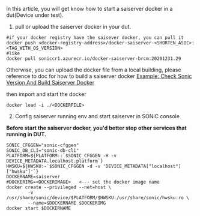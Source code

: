 In this article, you will get know how to start a saiserver docker in a dut(Device under test).
1. pull or upload the saiserver docker in your dut.
```
#if your docker registry have the saisever docker, you can pull it 
docker push <docker-registry-address>/docker-saiserver-<SHORTEN_ASIC>:<TAG_WITH_OS_VERSION>
#like
docker pull soniccr1.azurecr.io/docker-saiserver-brcm:20201231.29
```
Otherwise, you can upload the docker file from a local building, please reference to doc for how to build a saiserver docker
[Example: Check Sonic Version And Build Saiserver Docker](./ExampleCheckSonicVersionAndBuildSaiserverDocker.md)

then import and start the docker
```shell
docker load -i ./<DOCKERFILE>
```

2.  Config saiserver running env and start saiserver in SONiC console

**Before start the saiserver docker, you'd better stop other services that running in DUT.**
```shell
SONIC_CFGGEN="sonic-cfggen"
SONIC_DB_CLI="sonic-db-cli"
PLATFORM=${PLATFORM:-`$SONIC_CFGGEN -H -v DEVICE_METADATA.localhost.platform`}
HWSKU=${HWSKU:-`$SONIC_CFGGEN -d -v 'DEVICE_METADATA["localhost"]["hwsku"]'`}
DOCKERNAME=saiserver
#DOCKERIMG=<DOCKERIMAGE>   <--- set the docker image name
docker create --privileged --net=host \
        -v /usr/share/sonic/device/$PLATFORM/$HWSKU:/usr/share/sonic/hwsku:ro \
        --name=$DOCKERNAME $DOCKERIMG
docker start $DOCKERNAME

```


